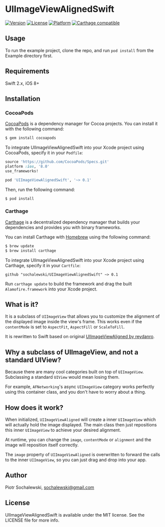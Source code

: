 # UIImageViewAlignedSwift

[![Version](https://img.shields.io/cocoapods/v/UIImageViewAlignedSwift.svg?style=flat)](http://cocoapods.org/pods/UIImageViewAlignedSwift)
[![License](https://img.shields.io/cocoapods/l/UIImageViewAlignedSwift.svg?style=flat)](http://cocoapods.org/pods/UIImageViewAlignedSwift)
[![Platform](https://img.shields.io/cocoapods/p/UIImageViewAlignedSwift.svg?style=flat)](http://cocoapods.org/pods/UIImageViewAlignedSwift)
[![Carthage compatible](https://img.shields.io/badge/Carthage-compatible-4BC51D.svg?style=flat)](https://github.com/Carthage/Carthage)

## Usage

To run the example project, clone the repo, and run `pod install` from the Example directory first.

## Requirements
Swift 2.x, iOS 8+

## Installation

### CocoaPods

[CocoaPods](http://cocoapods.org) is a dependency manager for Cocoa projects. You can install it with the following command:

```bash
$ gem install cocoapods
```

To integrate UIImageViewAlignedSwift into your Xcode project using CocoaPods, specify it in your `Podfile`:

```ruby
source 'https://github.com/CocoaPods/Specs.git'
platform :ios, '8.0'
use_frameworks!

pod 'UIImageViewAlignedSwift', '~> 0.1'
```

Then, run the following command:

```bash
$ pod install
```

### Carthage

[Carthage](https://github.com/Carthage/Carthage) is a decentralized dependency manager that builds your dependencies and provides you with binary frameworks.

You can install Carthage with [Homebrew](http://brew.sh/) using the following command:

```bash
$ brew update
$ brew install carthage
```

To integrate UIImageViewAlignedSwift into your Xcode project using Carthage, specify it in your `Cartfile`:

```ogdl
github "sochalewski/UIImageViewAlignedSwift" ~> 0.1
```

Run `carthage update` to build the framework and drag the built `Alamofire.framework` into your Xcode project.

## What is it?

It is a subclass of `UIImageView` that allows you to customize the alignment of the displayed image inside the view's frame.
This works even if the `contentMode` is set to `AspectFit`, `AspectFill` or `ScaleToFill`.

It is rewritten to Swift based on original [UIImageViewAligned by reydanro](https://github.com/reydanro/UIImageViewAligned).

## Why a subclass of UIImageView, and not a standard UIView?

Because there are many cool categories built on top of `UIImageView`. Subclassing a standard `UIView` would mean losing them.

For example, `AFNetworking`'s async `UIImageView` category works perfectly using this container class, and you don't have to worry about a thing.


## How does it work?

When initialized, `UIImageViewAligned` will create a inner `UIImageView` which will actually hold the image displayed.
The main class then just repositions this inner `UIImageView` to achieve your desired alignment.

At runtime, you can change the `image`, `contentMode` or `alignment` and the image will reposition itself correctly.

The `image` property of `UIImageViewAligned` is overwritten to forward the calls to the inner `UIImageView`, so you can just drag and drop into your app.

## Author

Piotr Sochalewski, sochalewski@gmail.com

## License

UIImageViewAlignedSwift is available under the MIT license. See the LICENSE file for more info.
